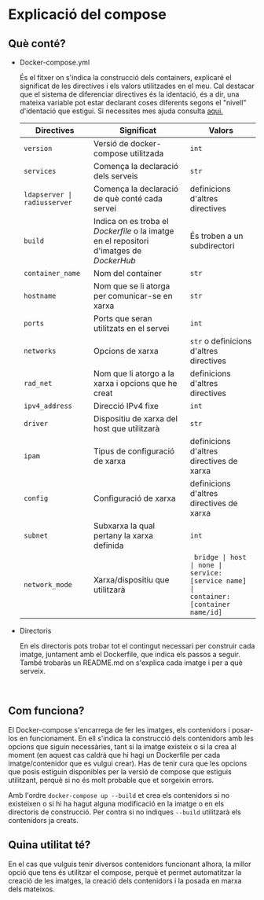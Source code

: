 # Explicació del compose

## Què conté?

+ Docker-compose.yml

    És el fitxer on s'indica la construcció dels containers, explicaré el significat de les directives i els valors utilitzades en el meu. Cal destacar que el sistema de diferenciar directives és la identació, és a dir, una mateixa variable pot estar declarant coses diferents segons el "nivell" d'identació  que estigui. Si necessites mes ajuda consulta [aqui.](https://docs.docker.com/compose/gettingstarted/)

    | Directives    | Significat      | Valors  |
    |------------- |-------------  | ----- |
    | `version`    | Versió de docker-compose utilitzada | `int` |
    | `services`    | Comença la declaració dels serveis  | `str` |
    | <code>ldapserver &#124; radiusserver <code> | Comença la declaració de què conté cada servei |definicions d'altres directives |
    | `build`    | Indica on es troba el *Dockerfile* o la imatge en el repositori d'imatges de *DockerHub* | És troben a un subdirectori |
    | `container_name`    | Nom del container | `str` |
    | `hostname`    | Nom que se li atorga per comunicar-se en xarxa|  `str` |
    | `ports`    | Ports que seran utilitzats en el servei | `int` |
    | `networks`    | Opcions de xarxa  | `str` o definicions d'altres directives |
    | `rad_net`    | Nom que li atorgo a la xarxa i opcions que he creat | definicions d'altres directives |
    | `ipv4_address`    | Direcció IPv4 fixe | `int` |
    | `driver`    | Dispositiu de xarxa del host que utilitzarà | `str` |
    | `ipam`    | Tipus de configuració de xarxa | definicions d'altres directives de xarxa |
    | `config`    | Configuració de xarxa |  definicions d'altres directives de xarxa|
    | `subnet`    | Subxarxa la qual pertany la xarxa definida | `int` |
    |`network_mode` | Xarxa/dispositiu que utilitzarà | <code> bridge &#124; host &#124; none &#124; service:[service name] &#124; container:[container name/id] <code> |


+ Directoris

    En els directoris pots trobar tot el contingut necessari per construir cada imatge, juntament amb el Dockerfile, que indica els passos a seguir. També trobaràs un README.md on s'explica cada imatge i per a què serveix.

<br>

## Com funciona?

El Docker-compose s'encarrega de fer les imatges, els contenidors i posar-los en funcionament. En ell s'indica la construcció dels contenidors amb les opcions que siguin necessàries, tant si la imatge existeix o si la crea al moment (en aquest cas caldrà que hi hagi un Dockerfile per cada imatge/contenidor que es vulgui crear). Has de tenir cura que les opcions que posis estiguin disponibles per la versió de compose que estiguis utilitzant, perquè si no és molt probable que et sorgeixin errors.

Amb l'ordre `docker-compose up --build` et crea els contenidors si no existeixen o si hi ha hagut alguna modificació en la imatge o en els directoris de construcció. Per contra si no indiques `--build` utilitzarà els contenidors ja creats.

## Quina utilitat té?

En el cas que vulguis tenir diversos contenidors funcionant alhora, la millor opció que tens és utilitzar el compose, perquè et permet automatitzar la creació de les imatges, la creació dels contenidors i la posada en marxa dels mateixos.